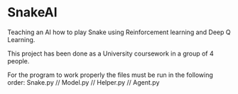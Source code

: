 # SnakeAI
Teaching an AI how to play Snake using Reinforcement learning and Deep Q Learning.

This project has been done as a University coursework in a group of 4 people.


For the program to work properly the files must be run in the following order: 
Snake.py  //  Model.py  //  Helper.py  //  Agent.py
